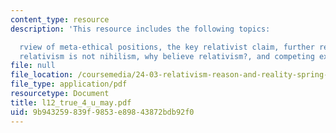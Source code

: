```yaml
---
content_type: resource
description: 'This resource includes the following topics:

  rview of meta-ethical positions, the key relativist claim, further relativist claims,
  relativism is not nihilism, why believe relativism?, and competing explanations.'
file: null
file_location: /coursemedia/24-03-relativism-reason-and-reality-spring-2005/9b943259839f9853e89843872bdb92f0_l12_true_4_u_may.pdf
file_type: application/pdf
resourcetype: Document
title: l12_true_4_u_may.pdf
uid: 9b943259-839f-9853-e898-43872bdb92f0
---
```

